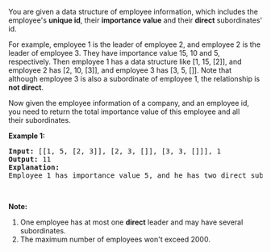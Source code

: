 You are given a data structure of employee information, which includes the employee's __unique id__, their&nbsp;__importance value__ and their&nbsp;__direct__ subordinates' id.

For example, employee 1 is the leader of employee 2, and employee 2 is the leader of employee 3. They have importance value 15, 10 and 5, respectively. Then employee 1 has a data structure like \[1, 15, \[2\]\], and employee 2 has \[2, 10, \[3\]\], and employee 3 has \[3, 5, \[\]\]. Note that although employee 3 is also a subordinate of employee 1, the relationship is __not direct__.

Now given the employee information of a company, and an employee id, you need to return the total importance value of this employee and all their&nbsp;subordinates.

__Example 1:__

<pre>
<b>Input:</b> [[1, 5, [2, 3]], [2, 3, []], [3, 3, []]], 1
<b>Output:</b> 11
<b>Explanation:</b>
Employee 1 has importance value 5, and he has two direct subordinates: employee 2 and employee 3. They both have importance value 3. So the total importance value of employee 1 is 5 + 3 + 3 = 11.
</pre>

&nbsp;

__Note:__

1.   One employee has at most one __direct__ leader and may have several subordinates.
2.   The maximum number of employees won't exceed 2000.